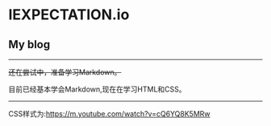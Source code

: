 # IEXPECTATION.io

## My blog

---
 ~~还在尝试中，准备学习Markdown。~~

目前已经基本学会Markdown,现在在学习HTML和CSS。

---

CSS样式为:<https://m.youtube.com/watch?v=cQ6YQ8K5MRw>